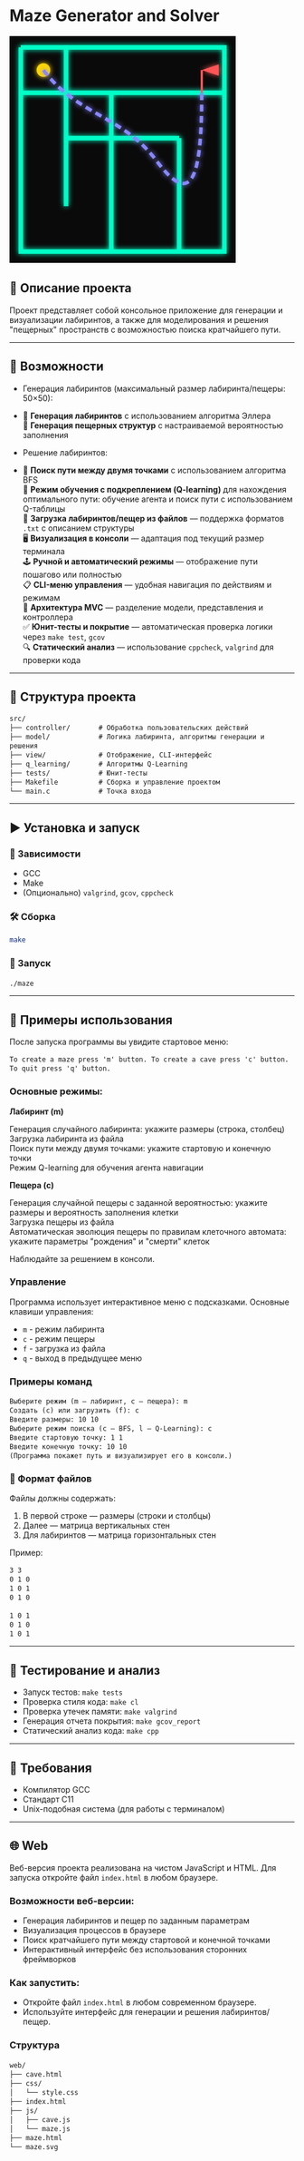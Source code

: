 # Maze Generator and Solver

![Logo](web/maze.svg)

## 📘 Описание проекта


  Проект представляет собой консольное приложение для генерации и визуализации лабиринтов, а также для моделирования и решения "пещерных" пространств с возможностью поиска кратчайшего пути.

---

## 🔧 Возможности

- Генерация лабиринтов (максимальный размер лабиринта/пещеры: 50×50):
- 
  🔲 **Генерация лабиринтов** с использованием алгоритма Эллера\
  🧱 **Генерация пещерных структур** с настраиваемой вероятностью заполнения

- Решение лабиринтов:
- 
  🔁 **Поиск пути между двумя точками** с использованием алгоритма BFS\
  🧠 **Режим обучения с подкреплением (Q-learning)** для нахождения оптимального пути: обучение агента и поиск пути с использованием Q-таблицы\
  📂 **Загрузка лабиринтов/пещер из файлов** — поддержка форматов `.txt` с описанием структуры\
  🖥️ **Визуализация в консоли** — адаптация под текущий размер терминала\
  🕹️ **Ручной и автоматический режимы** — отображение пути пошагово или полностью\
  📋 **CLI-меню управления** — удобная навигация по действиям и режимам\
  🧱 **Архитектура MVC** — разделение модели, представления и контроллера\
  ✅ **Юнит-тесты и покрытие** — автоматическая проверка логики через `make test`, `gcov`\
  🔍 **Статический анализ** — использование `cppcheck`, `valgrind` для проверки кода

---

## 📁 Структура проекта

```
src/
├── controller/       # Обработка пользовательских действий
├── model/            # Логика лабиринта, алгоритмы генерации и решения
├── view/             # Отображение, CLI-интерфейс
├── q_learning/       # Алгоритмы Q-Learning
├── tests/            # Юнит-тесты
├── Makefile          # Сборка и управление проектом
└── main.c            # Точка входа
```

---

## ▶️ Установка и запуск

### 🧱 Зависимости
- GCC
- Make
- (Опционально) `valgrind`, `gcov`, `cppcheck`

### 🛠️ Сборка

```bash
make
```

### 🚀 Запуск

```bash
./maze
```

---

## 📜 Примеры использования

После запуска программы вы увидите стартовое меню:

```
To create a maze press 'm' button. To create a cave press 'c' button. To quit press 'q' button.
```

### Основные режимы:

 **Лабиринт (m)**

  Генерация случайного лабиринта: укажите размеры (строка, столбец)\
  Загрузка лабиринта из файла\
  Поиск пути между двумя точками: укажите стартовую и конечную точки\
  Режим Q-learning для обучения агента навигации

 **Пещера (c)**

  Генерация случайной пещеры с заданной вероятностью: укажите размеры и вероятность заполнения клетки\
  Загрузка пещеры из файла\
  Автоматическая эволюция пещеры по правилам клеточного автомата: укажите параметры "рождения" и "смерти" клеток

Наблюдайте за решением в консоли.

### Управление

Программа использует интерактивное меню с подсказками. Основные клавиши управления:
- `m` - режим лабиринта
- `c` - режим пещеры
- `f` - загрузка из файла
- `q` - выход в предыдущее меню

### Примеры команд

```text
Выберите режим (m — лабиринт, c — пещера): m 
Создать (c) или загрузить (f): c
Введите размеры: 10 10
Выберите режим поиска (c — BFS, l — Q-Learning): c
Введите стартовую точку: 1 1
Введите конечную точку: 10 10
(Программа покажет путь и визуализирует его в консоли.)
```

### 📄 Формат файлов

Файлы должны содержать:
1. В первой строке — размеры (строки и столбцы)
2. Далее — матрица вертикальных стен
3. Для лабиринтов — матрица горизонтальных стен

Пример:

```
3 3
0 1 0
1 0 1
0 1 0

1 0 1
0 1 0
1 0 1
```

---

## 🧪 Тестирование и анализ

- Запуск тестов: `make tests`
- Проверка стиля кода: `make cl`
- Проверка утечек памяти: `make valgrind`
- Генерация отчета покрытия: `make gcov_report`
- Статический анализ кода: `make cpp`

---

## 🧰 Требования

- Компилятор GCC
- Стандарт C11
- Unix-подобная система (для работы с терминалом)

---

## 🌐 Web

Веб-версия проекта реализована на чистом JavaScript и HTML. Для запуска откройте файл `index.html` в любом браузере.

### Возможности веб-версии:

- Генерация лабиринтов и пещер по заданным параметрам
- Визуализация процессов в браузере
- Поиск кратчайшего пути между стартовой и конечной точками
- Интерактивный интерфейс без использования сторонних фреймворков

### Как запустить:

- Откройте файл `index.html` в любом современном браузере.
- Используйте интерфейс для генерации и решения лабиринтов/пещер.

### Структура

```
web/
├── cave.html
├── css/
│   └── style.css
├── index.html
├── js/
│   ├── cave.js
│   └── maze.js
├── maze.html
└── maze.svg
```
